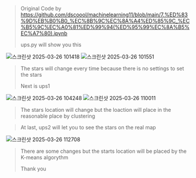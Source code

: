 > Original Code by https://github.com/dscoool/machinelearning11/blob/main/7.%ED%83%9D%EB%B0%B0_%EC%8B%9C%EC%8A%A4%ED%85%9C_%EC%B5%9C%EC%A0%81%ED%99%94(%ED%95%99%EC%8A%B5%EC%A7%80).ipynb
>
> 
> ups.py will show you this

![스크린샷 2025-03-26 101418](https://github.com/user-attachments/assets/c673de92-eefd-403c-8676-11747890302d)
![스크린샷 2025-03-26 101551](https://github.com/user-attachments/assets/8df3dd97-6962-4f7e-b90c-92060dd5d98a)

> The stars will change every time because there is no settings to set the stars
>
> Next is ups1

![스크린샷 2025-03-26 104248](https://github.com/user-attachments/assets/f4c143e1-9bce-44ea-9987-d893ab41a401)
![스크린샷 2025-03-26 110011](https://github.com/user-attachments/assets/e9780f51-827b-4015-a162-c59bdcbc59f2)

> The stars location will change but the loaction will place in the reasonable place by clustering

> At last, ups2 will let you to see the stars on the real map

![스크린샷 2025-03-26 112708](https://github.com/user-attachments/assets/97bb8ea4-530a-41b5-89b9-b99940330e27)

> There are some changes but the starts location will be placed by the K-means algorythm
>
> Thank you
